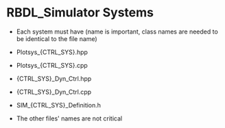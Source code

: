 # RBDL_Simulator Systems

* Each system must have (name is important, class names are needed to be identical to the file name) 
 * Plotsys_{CTRL_SYS}.hpp
 * Plotsys_{CTRL_SYS}.cpp
 * {CTRL_SYS}_Dyn_Ctrl.hpp
 * {CTRL_SYS}_Dyn_Ctrl.cpp
 * SIM_{CTRL_SYS}_Definition.h

* The other files' names are not critical

